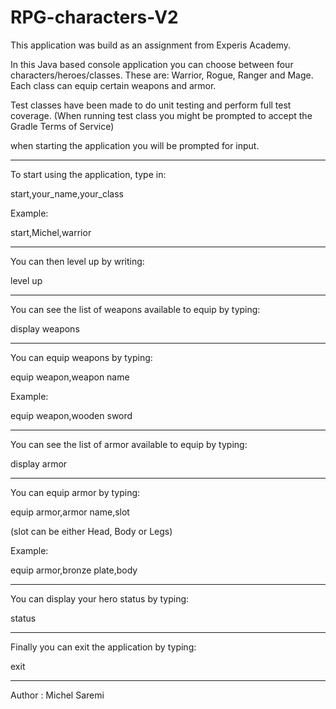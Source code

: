 # RPG-characters-V2

This application was build as an assignment from Experis Academy.

In this Java based console application you can choose between four characters/heroes/classes. These are: Warrior, Rogue, Ranger and Mage. Each class can equip certain weapons and armor.

Test classes have been made to do unit testing and perform full test coverage.
(When running test class you might be prompted to accept the Gradle Terms of Service)

when starting the application you will be prompted for input.

---------------------------------------------
To start using the application, type in:

start,your_name,your_class

Example:

start,Michel,warrior

---------------------------------------------

You can then level up by writing:

level up

---------------------------------------------

You can see the list of weapons available to equip by typing:

display weapons

---------------------------------------------

You can equip weapons by typing:

equip weapon,weapon name

Example:

equip weapon,wooden sword

---------------------------------------------

You can see the list of armor available to equip by typing:

display armor

---------------------------------------------

You can equip armor by typing:

equip armor,armor name,slot

(slot can be either Head, Body or Legs)

Example:

equip armor,bronze plate,body

---------------------------------------------

You can display your hero status by typing:

status

---------------------------------------------

Finally you can exit the application by typing:

exit

---------------------------------------------

Author : Michel Saremi